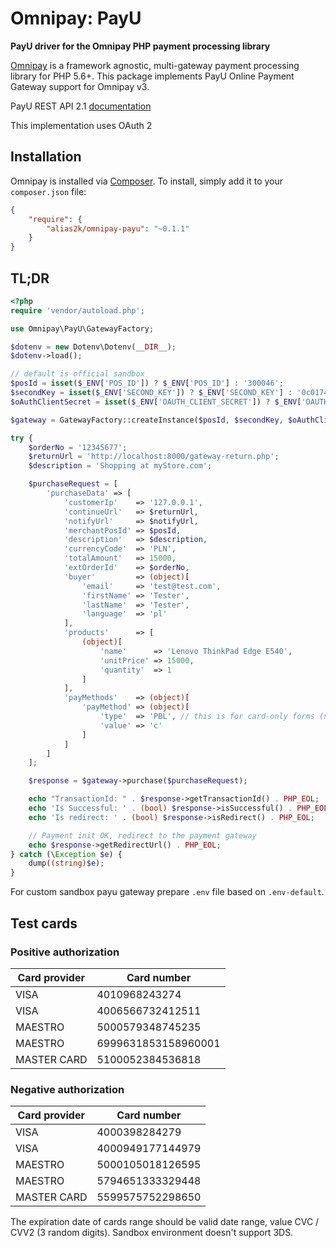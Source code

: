 # Omnipay: PayU

**PayU driver for the Omnipay PHP payment processing library**

[Omnipay](https://github.com/thephpleague/omnipay) is a framework agnostic, multi-gateway payment
processing library for PHP 5.6+. This package implements PayU Online Payment Gateway support for Omnipay v3.

PayU REST API 2.1 [documentation](http://developers.payu.com/en/restapi.html)

This implementation uses OAuth 2

## Installation

Omnipay is installed via [Composer](http://getcomposer.org/). To install, simply add it
to your `composer.json` file:

```json
{
    "require": {
        "alias2k/omnipay-payu": "~0.1.1"
    }
}
```
## TL;DR
```php
<?php
require 'vendor/autoload.php';

use Omnipay\PayU\GatewayFactory;

$dotenv = new Dotenv\Dotenv(__DIR__);
$dotenv->load();

// default is official sandbox
$posId = isset($_ENV['POS_ID']) ? $_ENV['POS_ID'] : '300046';
$secondKey = isset($_ENV['SECOND_KEY']) ? $_ENV['SECOND_KEY'] : '0c017495773278c50c7b35434017b2ca';
$oAuthClientSecret = isset($_ENV['OAUTH_CLIENT_SECRET']) ? $_ENV['OAUTH_CLIENT_SECRET'] : 'c8d4b7ac61758704f38ed5564d8c0ae0';

$gateway = GatewayFactory::createInstance($posId, $secondKey, $oAuthClientSecret, true);

try {
    $orderNo = '12345677';
    $returnUrl = 'http://localhost:8000/gateway-return.php';
    $description = 'Shopping at myStore.com';

    $purchaseRequest = [
        'purchaseData' => [
            'customerIp'    => '127.0.0.1',
            'continueUrl'   => $returnUrl,
            'notifyUrl'     => $notifyUrl,
            'merchantPosId' => $posId,
            'description'   => $description,
            'currencyCode'  => 'PLN',
            'totalAmount'   => 15000,
            'extOrderId'    => $orderNo,
            'buyer'         => (object)[
                'email'     => 'test@test.com',
                'firstName' => 'Tester',
                'lastName'  => 'Tester',
                'language'  => 'pl'
            ],
            'products'      => [
                (object)[
                    'name'      => 'Lenovo ThinkPad Edge E540',
                    'unitPrice' => 15000,
                    'quantity'  => 1
                ]
            ],
            'payMethods'    => (object)[
                'payMethod' => (object)[
                    'type'  => 'PBL', // this is for card-only forms (no bank transfers available)
                    'value' => 'c'
                ]
            ]
        ]
    ];

    $response = $gateway->purchase($purchaseRequest);

    echo "TransactionId: " . $response->getTransactionId() . PHP_EOL;
    echo 'Is Successful: ' . (bool) $response->isSuccessful() . PHP_EOL;
    echo 'Is redirect: ' . (bool) $response->isRedirect() . PHP_EOL;

    // Payment init OK, redirect to the payment gateway
    echo $response->getRedirectUrl() . PHP_EOL;
} catch (\Exception $e) {
    dump((string)$e);
}
```

For custom sandbox payu gateway prepare `.env` file based on `.env-default`.

## Test cards

### Positive authorization 

| Card provider | Card number
|---|---
|VISA | 4010968243274
|VISA | 4006566732412511
|MAESTRO | 5000579348745235
|MAESTRO | 6999631853158960001
|MASTER CARD| 5100052384536818

### Negative authorization 

| Card provider | Card number
|---|---
|VISA | 4000398284279
|VISA | 4000949177144979
|MAESTRO | 5000105018126595
|MAESTRO | 5794651333329448
|MASTER CARD | 5599575752298650

The expiration date of cards range should be valid date range, value CVC / CVV2 (3 random digits).
Sandbox environment doesn't support 3DS.
